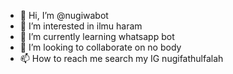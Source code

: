 - 👋 Hi, I’m @nugiwabot
- 👀 I’m interested in ilmu haram
- 🌱 I’m currently learning whatsapp bot
- 💞️ I’m looking to collaborate on no body
- 📫 How to reach me search my IG nugifathulfalah

<!---
nugiwabot/nugiwabot is a ✨ special ✨ repository because its `README.md` (this file) appears on your GitHub profile.
You can click the Preview link to take a look at your changes.
--->
